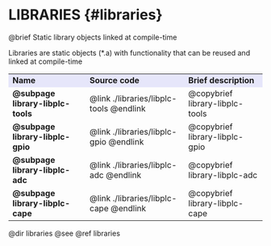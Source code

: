 LIBRARIES {#libraries}
=========

@brief Static library objects linked at compile-time

Libraries are static objects (*.a) with functionality that can be reused and linked at compile-time

<table>
<tr bgcolor="Lavender">
	<td><b>Name</b><td><b>Source code</b><td><b>Brief description</b>
<tr>
	<td><b>@subpage library-libplc-tools</b>
	<td>@link ./libraries/libplc-tools @endlink
	<td>@copybrief library-libplc-tools
<tr>
	<td><b>@subpage library-libplc-gpio</b>
	<td>@link ./libraries/libplc-gpio @endlink
	<td>@copybrief library-libplc-gpio
<tr>
	<td><b>@subpage library-libplc-adc</b>
	<td>@link ./libraries/libplc-adc @endlink
	<td>@copybrief library-libplc-adc
<tr>
	<td><b>@subpage library-libplc-cape</b>
	<td>@link ./libraries/libplc-cape @endlink
	<td>@copybrief library-libplc-cape
</table>

@dir libraries
@see @ref libraries
